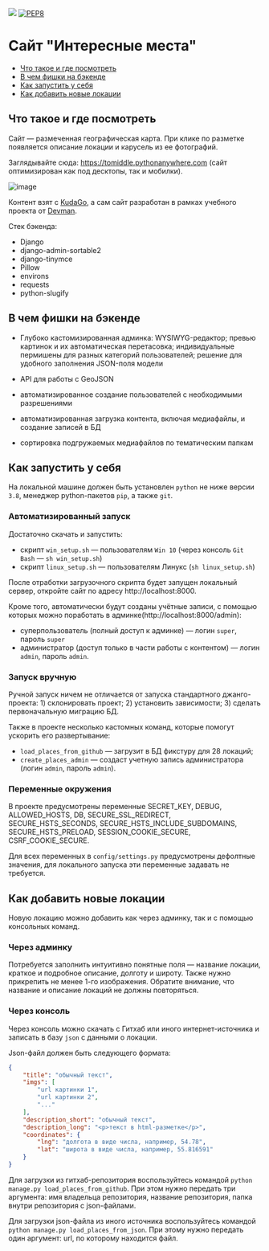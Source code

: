 [![](https://img.shields.io/badge/Django-092E20?style=for-the-badge&logo=django&logoColor=white)](https://www.djangoproject.com/) [![PEP8](https://img.shields.io/badge/code%20style-pep8-orange.svg)](https://www.python.org/dev/peps/pep-0008/)

# Сайт "Интересные места"

- [Что такое и где посмотреть](#что-такое-и-где-посмотреть)
- [В чем фишки на бэкенде](#в-чем-фишки-на-бэкенде)
- [Как запустить у себя](#как-запустить-у-себя)
- [Как добавить новые локации](#как-добавить-новые-локации)

## Что такое и где посмотреть

Сайт &mdash; размеченная географическая карта. При клике по разметке появляется описание локации и карусель из ее фотографий.

Заглядывайте сюда: https://tomiddle.pythonanywhere.com (сайт оптимизирован как под десктопы, так и мобилки).

![image](https://user-images.githubusercontent.com/60841011/136707757-9633b655-8474-49e0-a18a-87f0bc1edfc0.png)

Контент взят с [KudaGo](https://kudago.com), а сам сайт разработан в рамках учебного проекта от [Devman](https://dvmn.org).

Стек бэкенда:
- Django
- django-admin-sortable2
- django-tinymce
- Pillow
- environs
- requests
- python-slugify

## В чем фишки на бэкенде

- Глубоко кастомизированная админка: WYSIWYG-редактор; превью картинок и их автоматическая перетасовка; индивидуальные пермишены для разных категорий пользователей; решение для удобного заполнения JSON-поля модели

- API для работы с GeoJSON

- автоматизированное создание пользователей с необходимыми разрешениями  

- автоматизированная загрузка контента, включая медиафайлы, и создание записей в БД  

- сортировка подгружаемых медиафайлов по тематическим папкам

## Как запустить у себя

На локальной машине должен быть установлен `python` не ниже версии `3.8`, менеджер python-пакетов `pip`, а также `git`.  

### Автоматизированный запуск

Достаточно скачать и запустить:
- скрипт `win_setup.sh` &mdash; пользователям `Win 10` (через консоль `Git Bash` &mdash; `sh win_setup.sh`)
- скрипт `linux_setup.sh` &mdash; пользователям Линукс (`sh linux_setup.sh`) 

После отработки загрузочного скрипта будет запущен локальный сервер, откройте сайт по адресу http://localhost:8000.

Кроме того, автоматически будут созданы учётные записи, с помощью которых можно поработать в админке(http://localhost:8000/admin):
- суперпользователь (полный доступ к админке) &mdash; логин `super`, пароль `super`
- администратор (доступ только в части работы с контентом) &mdash; логин `admin`, пароль `admin`. 

### Запуск вручную  

Ручной запуск ничем не отличается от запуска стандартного джанго-проекта: 1) склонировать проект; 2) установить зависимости; 3) сделать первоначальную миграцию БД.  

Также в проекте несколько кастомных команд, которые помогут ускорить его развертывание:
- `load_places_from_github` &mdash; загрузит в БД фикстуру для 28 локаций;
- `create_places_admin` &mdash; создаст учетную запись администратора (логин `admin`, пароль `admin`).

### Переменные окружения
В проекте предусмотрены переменные SECRET_KEY, DEBUG, ALLOWED_HOSTS, DB, SECURE_SSL_REDIRECT, SECURE_HSTS_SECONDS, SECURE_HSTS_INCLUDE_SUBDOMAINS, SECURE_HSTS_PRELOAD, SESSION_COOKIE_SECURE, CSRF_COOKIE_SECURE.  

Для всех переменных в `config/settings.py` предусмотрены дефолтные значения, для локального запуска эти переменные задавать не требуется.  

## Как добавить новые локации  

Новую локацию можно добавить как через админку, так и с помощью консольных команд. 

### Через админку

Потребуется заполнить интуитивно понятные поля &mdash; название локации, краткое и подробное описание, долготу и широту. Также нужно прикрепить не менее 1-го изображения. Обратите внимание, что название и описание локаций не должны повторяться.  

### Через консоль  

Через консоль можно скачать c Гитхаб или иного интернет-источника и записать в базу `json` с данными о локации.  

Json-файл должен быть следующего формата:

```json
{
    "title": "обычный текст",
    "imgs": [
        "url картинки 1",
        "url картинки 2",
        "..." 
    ],
    "description_short": "обычный текст",
    "description_long": "<p>текст в html-разметке</p>",
    "coordinates": {
        "lng": "долгота в виде числа, например, 54.78",
        "lat": "широта в виде числа, например, 55.816591"
    }
}
```

Для загрузки из гитхаб-репозитория воспользуйтесь командой `python manage.py load_places_from_github`. При этом нужно передать три аргумента: имя владельца репозитория, название репозитория, папка внутри репозитория с json-файлами.  

Для загрузки json-файла из иного источника воспользуйтесь командой `python manage.py load_places_from_json`. При этому нужно передать один аргумент: url, по которому находится файл.
